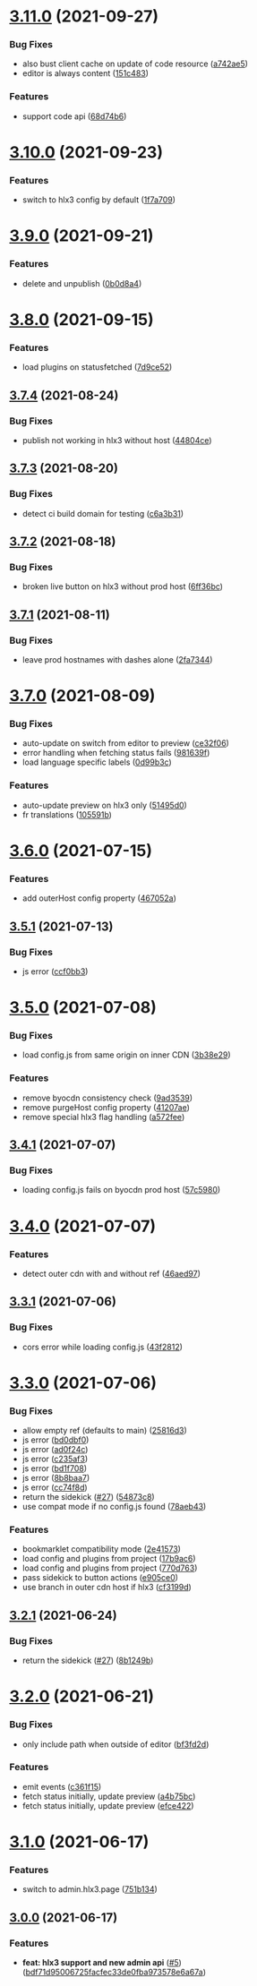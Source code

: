 # [3.11.0](https://github.com/adobe/helix-sidekick/compare/v3.10.0...v3.11.0) (2021-09-27)


### Bug Fixes

* also bust client cache on update of code resource ([a742ae5](https://github.com/adobe/helix-sidekick/commit/a742ae5dc9cc43f4d550fd413c07c6cea62a3cf7))
* editor is always content ([151c483](https://github.com/adobe/helix-sidekick/commit/151c483da63f225f7ca14a4929b036379ed6bd9d))


### Features

* support code api ([68d74b6](https://github.com/adobe/helix-sidekick/commit/68d74b63f6879ff486d356fb94ce2504762f93ec))

# [3.10.0](https://github.com/adobe/helix-sidekick/compare/v3.9.0...v3.10.0) (2021-09-23)


### Features

* switch to hlx3 config by default ([1f7a709](https://github.com/adobe/helix-sidekick/commit/1f7a7093f5c89271c1cff1e7e311be24735ab467))

# [3.9.0](https://github.com/adobe/helix-sidekick/compare/v3.8.0...v3.9.0) (2021-09-21)


### Features

* delete and unpublish ([0b0d8a4](https://github.com/adobe/helix-sidekick/commit/0b0d8a41aacc707da121b6a821fe01051ece4786))

# [3.8.0](https://github.com/adobe/helix-sidekick/compare/v3.7.4...v3.8.0) (2021-09-15)


### Features

* load plugins on statusfetched ([7d9ce52](https://github.com/adobe/helix-sidekick/commit/7d9ce526315891dc7bc421947f1e0ac3306ca3d3))

## [3.7.4](https://github.com/adobe/helix-sidekick/compare/v3.7.3...v3.7.4) (2021-08-24)


### Bug Fixes

* publish not working in hlx3 without host ([44804ce](https://github.com/adobe/helix-sidekick/commit/44804ce1fd16e9cf3e2619c3ee98ff1ba773e4f5))

## [3.7.3](https://github.com/adobe/helix-sidekick/compare/v3.7.2...v3.7.3) (2021-08-20)


### Bug Fixes

* detect ci build domain for testing ([c6a3b31](https://github.com/adobe/helix-sidekick/commit/c6a3b314f458e620f978762e90dbeff8120b97fe))

## [3.7.2](https://github.com/adobe/helix-sidekick/compare/v3.7.1...v3.7.2) (2021-08-18)


### Bug Fixes

* broken live button on hlx3 without prod host ([6ff36bc](https://github.com/adobe/helix-sidekick/commit/6ff36bce031bc74983f7313fcc426d5c4bd28d38))

## [3.7.1](https://github.com/adobe/helix-sidekick/compare/v3.7.0...v3.7.1) (2021-08-11)


### Bug Fixes

* leave prod hostnames with dashes alone ([2fa7344](https://github.com/adobe/helix-sidekick/commit/2fa7344ee9da176993cf96bf340c1a84fa11d501))

# [3.7.0](https://github.com/adobe/helix-sidekick/compare/v3.6.0...v3.7.0) (2021-08-09)


### Bug Fixes

* auto-update on switch from editor to preview ([ce32f06](https://github.com/adobe/helix-sidekick/commit/ce32f06cf46ad9400aa52e613383cd39b7ac4abd))
* error handling when fetching status fails ([981639f](https://github.com/adobe/helix-sidekick/commit/981639f9736ae8fff3a7a939eb3e0fb9a74b5993))
* load language specific labels ([0d99b3c](https://github.com/adobe/helix-sidekick/commit/0d99b3c6b348dc4d07b5ef1012292a0756c9e137))


### Features

* auto-update preview on hlx3 only ([51495d0](https://github.com/adobe/helix-sidekick/commit/51495d0bff95a2c73be93657c42eb250734f9c80))
* fr translations ([105591b](https://github.com/adobe/helix-sidekick/commit/105591b455ea33784a4a9ace31ba645a432dd439))

# [3.6.0](https://github.com/adobe/helix-sidekick/compare/v3.5.1...v3.6.0) (2021-07-15)


### Features

* add outerHost config property ([467052a](https://github.com/adobe/helix-sidekick/commit/467052ac3022be0f9ed39d568f7192d9ca4bec32))

## [3.5.1](https://github.com/adobe/helix-sidekick/compare/v3.5.0...v3.5.1) (2021-07-13)


### Bug Fixes

* js error ([ccf0bb3](https://github.com/adobe/helix-sidekick/commit/ccf0bb3ca6d5265a2ad1f929e0d6dee8d5b540bb))

# [3.5.0](https://github.com/adobe/helix-sidekick/compare/v3.4.1...v3.5.0) (2021-07-08)


### Bug Fixes

* load config.js from same origin on inner CDN ([3b38e29](https://github.com/adobe/helix-sidekick/commit/3b38e2916f494cca2141b3dd199e57334638f35a))


### Features

* remove byocdn consistency check ([9ad3539](https://github.com/adobe/helix-sidekick/commit/9ad3539f47cac2907f60c57fcf868f21c9c46ef2))
* remove purgeHost config property ([41207ae](https://github.com/adobe/helix-sidekick/commit/41207aeddb3659ab8eaf05a01f1d3c4057a70451))
* remove special hlx3 flag handling ([a572fee](https://github.com/adobe/helix-sidekick/commit/a572feed21cf998b20c9da07e03a862e983d8395))

## [3.4.1](https://github.com/adobe/helix-sidekick/compare/v3.4.0...v3.4.1) (2021-07-07)


### Bug Fixes

* loading config.js fails on byocdn prod host ([57c5980](https://github.com/adobe/helix-sidekick/commit/57c59801baeb264e7594d245f2f529b78af10c2d))

# [3.4.0](https://github.com/adobe/helix-sidekick/compare/v3.3.1...v3.4.0) (2021-07-07)


### Features

* detect outer cdn with and without ref ([46aed97](https://github.com/adobe/helix-sidekick/commit/46aed97c7fd43947f2d7c02ef7a8cf7c6b7bae0b))

## [3.3.1](https://github.com/adobe/helix-sidekick/compare/v3.3.0...v3.3.1) (2021-07-06)


### Bug Fixes

* cors error while loading config.js ([43f2812](https://github.com/adobe/helix-sidekick/commit/43f281238fa177ccd174a4eb45b71ff5a30aac3e))

# [3.3.0](https://github.com/adobe/helix-sidekick/compare/v3.2.1...v3.3.0) (2021-07-06)


### Bug Fixes

* allow empty ref (defaults to main) ([25816d3](https://github.com/adobe/helix-sidekick/commit/25816d3749f940fc3b79cdee1a669d105c8437ed))
* js error ([bd0dbf0](https://github.com/adobe/helix-sidekick/commit/bd0dbf0fedda696b6a64ef5c8dabf83ff782f07c))
* js error ([ad0f24c](https://github.com/adobe/helix-sidekick/commit/ad0f24cfa8f066e244955dc34006cc9c41f10958))
* js error ([c235af3](https://github.com/adobe/helix-sidekick/commit/c235af3b73335ccc7699495c8f88681ff35b86bb))
* js error ([bd1f708](https://github.com/adobe/helix-sidekick/commit/bd1f7083d7baf64b853a4b3b783ee3bd89bfa9c3))
* js error ([8b8baa7](https://github.com/adobe/helix-sidekick/commit/8b8baa7c7c9fb33b74a19adae7447a11ee1cb82c))
* js error ([cc74f8d](https://github.com/adobe/helix-sidekick/commit/cc74f8d8597bda6de29e84444f6c7e0cc50b5040))
* return the sidekick ([#27](https://github.com/adobe/helix-sidekick/issues/27)) ([54873c8](https://github.com/adobe/helix-sidekick/commit/54873c8bc2497298019fa6a133657884c9b9e1c3))
* use compat mode if no config.js found ([78aeb43](https://github.com/adobe/helix-sidekick/commit/78aeb4319a0d14084e65409228f2e71a416370ff))


### Features

* bookmarklet compatibility mode ([2e41573](https://github.com/adobe/helix-sidekick/commit/2e415733f0cc1ba9926e04816b75f916b42f2f0e))
* load config and plugins from project ([17b9ac6](https://github.com/adobe/helix-sidekick/commit/17b9ac6eef8f44d636e620d98578342fa2b9587c))
* load config and plugins from project ([770d763](https://github.com/adobe/helix-sidekick/commit/770d7635a6fefcc683886fd9e05da7005ccc52b1))
* pass sidekick to button actions ([e905ce0](https://github.com/adobe/helix-sidekick/commit/e905ce032430638135eb478d388062fda10095fa))
* use branch in outer cdn host if hlx3 ([cf3199d](https://github.com/adobe/helix-sidekick/commit/cf3199d1e564f356308d132d01d007873d3b4729))

## [3.2.1](https://github.com/adobe/helix-sidekick/compare/v3.2.0...v3.2.1) (2021-06-24)


### Bug Fixes

* return the sidekick ([#27](https://github.com/adobe/helix-sidekick/issues/27)) ([8b1249b](https://github.com/adobe/helix-sidekick/commit/8b1249bb51ef425fde0f3088c069a23b57b9f495))

# [3.2.0](https://github.com/adobe/helix-sidekick/compare/v3.1.0...v3.2.0) (2021-06-21)


### Bug Fixes

* only include path when outside of editor ([bf3fd2d](https://github.com/adobe/helix-sidekick/commit/bf3fd2d5ea8e1ea58472b1209fe2e774e1fa49c4))


### Features

* emit events ([c361f15](https://github.com/adobe/helix-sidekick/commit/c361f15b8ae37f610e47fac449d638a2c8798de0))
* fetch status initially, update preview ([a4b75bc](https://github.com/adobe/helix-sidekick/commit/a4b75bc80d03b17519f6bd032193d1987fdd0d68))
* fetch status initially, update preview ([efce422](https://github.com/adobe/helix-sidekick/commit/efce422bf234ded6b80995ecd9153376a5bcb14e))

# [3.1.0](https://github.com/adobe/helix-sidekick/compare/v3.0.0...v3.1.0) (2021-06-17)


### Features

* switch to admin.hlx3.page ([751b134](https://github.com/adobe/helix-sidekick/commit/751b1348fa930fb6ef4fa228684d8d011dd5c880))


## [3.0.0](https://github.com/adobe/helix-sidekick/compare/v0.0.1...v3.0.0) (2021-06-17)


### Features
* **feat: hlx3 support and new admin api** ([#5](https://github.com/adobe/helix-sidekick/pull/5)) ([bdf71d95006725facfec33de0fba973578e6a67a](https://github.com/adobe/helix-sidekick/commit/bdf71d95006725facfec33de0fba973578e6a67a))
